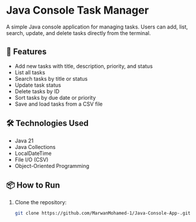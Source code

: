# Java Console Task Manager

A simple Java console application for managing tasks. Users can add, list, search, update, and delete tasks directly from the terminal.

## 🚀 Features

- Add new tasks with title, description, priority, and status
- List all tasks
- Search tasks by title or status
- Update task status
- Delete tasks by ID
- Sort tasks by due date or priority
- Save and load tasks from a CSV file

## 🛠️ Technologies Used

- Java 21
- Java Collections
- LocalDateTime
- File I/O (CSV)
- Object-Oriented Programming

## 📦 How to Run

1. Clone the repository:
   ```bash
   git clone https://github.com/MarwanMohamed-1/Java-Console-App-.git
   ```
